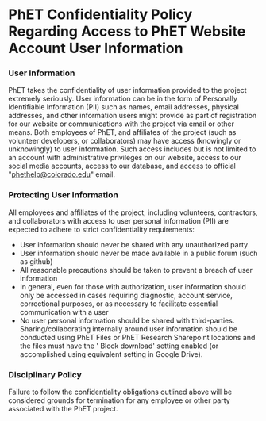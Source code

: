 # PhET Confidentiality Policy Regarding Access to PhET Website Account User Information

### User Information

PhET takes the confidentiality of user information provided to the project extremely seriously. User information can be
in the form of Personally Identifiable Information (PII) such as names, email addresses, physical addresses, and other
information users might provide as part of registration for our website or communications with the project via email or
other means. Both employees of PhET, and affiliates of the project (such as volunteer developers, or collaborators) may
have access (knowingly or unknowingly) to user information. Such access includes but is not limited to an account with
administrative privileges on our website, access to our social media accounts, access to our database, and access to
official "phethelp@colorado.edu" email.

### Protecting User Information

All employees and affiliates of the project, including volunteers, contractors, and collaborators with access to user
personal information (PII) are expected to adhere to strict confidentiality requirements:

- User information should never be shared with any unauthorized party
- User information should never be made available in a public forum (such as github)
- All reasonable precautions should be taken to prevent a breach of user information
- In general, even for those with authorization, user information should only be accessed in cases requiring diagnostic,
  account service, correctional purposes, or as necessary to facilitate essential communication with a user
- No user personal information should be shared with third-parties. Sharing/collaborating internally around user
  information should be conducted using PhET Files or PhET Research Sharepoint locations and the files must have the '
  Block download' setting enabled (or accomplished using equivalent setting in Google Drive).

### Disciplinary Policy

Failure to follow the confidentiality obligations outlined above will be considered grounds for termination for any
employee or other party associated with the PhET project. 
